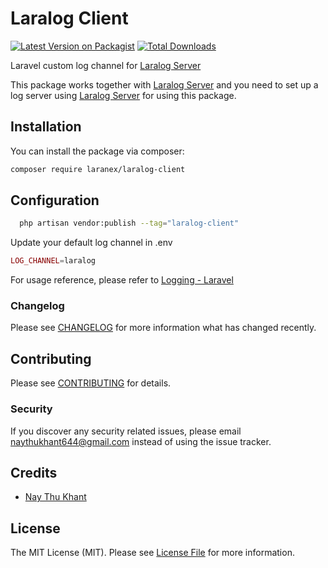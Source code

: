 # Laralog Client

[![Latest Version on Packagist](https://img.shields.io/packagist/v/Laranex/laravel-myanmar-payments.svg?style=flat-square)](https://packagist.org/packages/Laranex/laravel-myanmar-payments)
[![Total Downloads](https://img.shields.io/packagist/dt/Laranex/laravel-myanmar-payments.svg?style=flat-square)](https://packagist.org/packages/Laranex/laravel-myanmar-payments)

Laravel custom log channel for [Laralog Server](https://github.com/naythukhant/laralog)

This package works together with [Laralog Server](https://github.com/naythukhant/laralog) and you need to set up a log server using 
[Laralog Server](https://github.com/naythukhant/laralog) for using this package.


## Installation

You can install the package via composer:

```bash
composer require laranex/laralog-client
```

## Configuration

```bash
  php artisan vendor:publish --tag="laralog-client"
```

Update your default log channel in .env

```php
LOG_CHANNEL=laralog
```

For usage reference, please refer to [Logging - Laravel](https://laravel.com/docs/master/logging)

### Changelog

Please see [CHANGELOG](CHANGELOG.md) for more information what has changed recently.

## Contributing

Please see [CONTRIBUTING](CONTRIBUTING.md) for details.

### Security

If you discover any security related issues, please email naythukhant644@gmail.com instead of using the issue tracker.

## Credits

- [Nay Thu Khant](https://github.com/naythukhant)

## License

The MIT License (MIT). Please see [License File](LICENSE.md) for more information.
